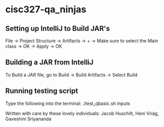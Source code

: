 # cisc327-qa_ninjas

## Setting up IntelliJ to Build JAR's
File -> Project Structure -> Artifacts -> + -> Make sure to select the Main class -> OK -> Apply -> OK

## Building a JAR from IntelliJ
To Build a JAR file, go to Build -> Build Artifacts -> Select Build

## Running testing script
Type the following into the terminal: ./test_qbasic.sh inputs

Written with care by these lovely individuals: Jacob Huschilt, Heni Virág, Gaveshini Sriyananda
